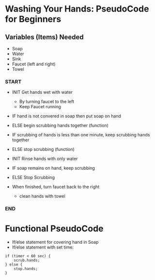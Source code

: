 # Washing Your Hands: PseudoCode for Beginners

## Variables (Items) Needed
  - Soap
  - Water
  - Sink
  - Faucet (left and right)
  - Towel
  
### START
  - INIT Get hands wet with water
    * By turning faucet to the left
    * Keep Faucet running
   
  - IF hand is not convered in soap
    then put soap on hand
  - ELSE begin scrubbing hands together (function)

  - IF scrubbing of hands is less than one minute,
    keep scrubbing hands together
  - ELSE stop scrubbing (function)
  
  - INIT Rinse hands with only water
  
   - IF soap remains on hand, keep scrubbing
   - ELSE Stop Scrubbing
    
  - When finished, turn faucet back to the right
    * clean hands with towel
### END

# Functional PseudoCode

 - If/else statement for covering hand in Soap
 - If/else statement with set time:
 
  ````  
  if (timer < 60 sec) {
      scrub.hands;
  } else {
      stop.hands; 
  } 
        
  ````
        


